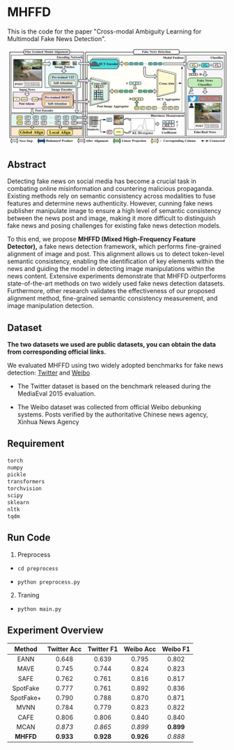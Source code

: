 # MHFFD

This is the code for the paper "Cross-modal Ambiguity Learning for Multimodal Fake News Detection".

![MHFFD](MHFFD.png)

## Abstract

Detecting fake news on social media has become a crucial task in combating online misinformation and countering malicious propaganda. Existing methods rely on semantic consistency across modalities to fuse features and determine news authenticity. However, cunning  fake news publisher manipulate image to ensure a high level of semantic consistency between the news post and image, making it more difficult to distinguish fake news and posing challenges for existing fake news detection models.

To this end, we propose **MHFFD (Mixed High-Frequency Feature Detector),** a fake news detection framework, which performs fine-grained alignment of image and post. 
This alignment allows us to detect token-level semantic consistency, enabling the identification of key elements within the news and guiding the model in detecting image manipulations within the news content. Extensive experiments demonstrate that MHFFD outperforms state-of-the-art methods on two widely used fake news detection datasets. Furthermore, other research validates the effectiveness of our proposed alignment method, fine-grained semantic consistency measurement, and image manipulation detection.

## Dataset

**The two datasets we used are public datasets, you can obtain the data from corresponding official links.**

We evaluated MHFFD using two widely adopted benchmarks for fake news detection: [Twitter](http://www.multimediaeval.org/mediaeval2016/verifyingmultimediause/index.html) and  [Weibo](https://forms.gle/dsZSLAoLzs93pbp67)

- The Twitter dataset is based on the benchmark released during the MediaEval 2015 evaluation.

- The Weibo dataset was collected from official Weibo debunking systems. Posts verified by the authoritative Chinese news agency, Xinhua News Agency

## Requirement

```
torch
numpy
pickle
transformers
torchvision
scipy
sklearn
nltk
tqdm
```

## Run Code

1. Preprocess

- ```
  cd preprocess
  ```

- ```
  python preprocess.py 
  ```

2. Traning

- ```
  python main.py
  ```

## Experiment Overview

|  Method   | Twitter Acc | Twitter F1 | Weibo Acc | Weibo F1  |
| :-------: | :---------: | :--------: | :-------: | :-------: |
|   EANN    |    0.648    |   0.639    |   0.795   |   0.802   |
|   MAVE    |    0.745    |   0.744    |   0.824   |   0.823   |
|   SAFE    |    0.762    |   0.761    |   0.816   |   0.817   |
| SpotFake  |    0.777    |   0.761    |   0.892   |   0.836   |
| SpotFake+ |    0.790    |   0.788    |   0.870   |   0.871   |
|   MVNN    |    0.784    |   0.779    |   0.823   |   0.822   |
|   CAFE    |    0.806    |   0.806    |   0.840   |   0.840   |
|   MCAN    |   _0.873_   |  _0.865_   |  _0.899_  | **0.899** |
| **MHFFD** |  **0.933**  | **0.928**  | **0.926** |  _0.888_  |
